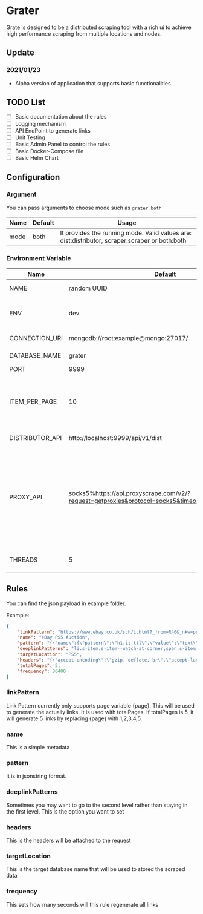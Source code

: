 # Grater

Grate is designed to be a distributed scraping tool with a rich ui to achieve high performance scraping from multiple locations and nodes.


## Update

### 2021/01/23

- Alpha version of application that supports basic functionalities

## TODO List

- [ ] Basic documentation about the rules
- [ ] Logging mechanism
- [ ] API EndPoint to generate links
- [ ] Unit Testing
- [ ] Basic Admin Panel to control the rules
- [ ] Basic Docker-Compose file
- [ ] Basic Helm Chart

## Configuration

### Argument

You can pass arguments to choose mode such as `grater both`

| Name | Default | Usage                                                                                          |
| ---- | ------- | ---------------------------------------------------------------------------------------------- |
| mode | both    | It provides the running mode. Valid values are: dist:distributor, scraper:scraper or both:both |


### Environment Variable

| Name            | Default                                                                                             | Usage                                                                                                                                                                                                          | Type        |
| --------------- | --------------------------------------------------------------------------------------------------- | -------------------------------------------------------------------------------------------------------------------------------------------------------------------------------------------------------------- | ----------- |
| NAME            | random UUID                                                                                         | identify the name of the host                                                                                                                                                                                  | both        |
| ENV             | dev                                                                                                 | It will run gin in release mode if it is set to anything other than dev                                                                                                                                        | both        |
| CONNECTION_URI  | mongodb://root:example@mongo:27017/                                                                 | connection string to the database                                                                                                                                                                              | both        |
| DATABASE_NAME   | grater                                                                                              | name of the database                                                                                                                                                                                           | both        |
| PORT            | 9999                                                                                                | port of the api                                                                                                                                                                                                | distributor |
| ITEM_PER_PAGE   | 10                                                                                                  | Items will be returned per page from API, it means the scraper will get 10 links every time                                                                                                                    | distributor |
| DISTRIBUTOR_API | http://localhost:9999/api/v1/dist                                                                   | Address for the distributor                                                                                                                                                                                    | scraper     |
| PROXY_API       | socks5%https://api.proxyscrape.com/v2/?request=getproxies&protocol=socks5&timeout=10000&country=all | It should be in the format  `http/tcp%<Link>`, for example `http%www.api.com`. The api should return a list of proxies in the format of ip:port. You can leave this empty and it will not use proxy by default | scraper     |
| THREADS         | 5                                                                                                  | The size of threads for signle scraper                                                                                                                                                                         | scraper     |

## Rules

You can find the json payload in example folder.

Example:

```json
{
    "linkPattern": "https://www.ebay.co.uk/sch/i.html?_from=R40&_nkw=ps5&_sacat=0&LH_Auction=1&_sop=1&_pgn={page}",
    "name": "eBay PS5 Auction",
    "pattern": "{\"name\":{\"pattern\":\"h1.it-ttl\",\"value\":\"text\"},\"price\":{\"pattern\":\"div.val.vi-price span.notranslate\",\"value\":\"text\",\"postprocess\":{\"replace\":\"£,\"},\"validation\":{\"equation\":\"300 <= value\",\"targetValue\":\"value\"}}}",
    "deeplinkPatterns": "li.s-item.s-item--watch-at-corner,span.s-item__bids.s-item__bidCount,a.s-item__link,removeQueryString,redirect",
    "targetLocation": "PS5",
    "headers": "{\"accept-encoding\":\"gzip, deflate, br\",\"accept-language\":\"en-US,en;q=0.9\",\"referer\":\"https://www.ebay.co.uk/\"}",
    "totalPages": 5,
    "frequency": 86400
}
```

### linkPattern

Link Pattern currently only supports page variable {page}. This will be used to generate the actually links. It is used with totalPages. If totalPages is 5, it will generate 5 links by replacing {page} with 1,2,3,4,5.

### name

This is a simple metadata

### pattern

It is in jsonstring format.

### deeplinkPatterns

Sometimes you may want to go to the second level rather than staying in the first level.  This is the option you want to set

### headers

This is the headers will be attached to the request

### targetLocation

This is the target database name that will be used to stored the scraped data

### frequency

This sets how many seconds will this rule regenerate all links